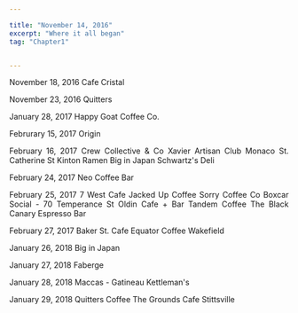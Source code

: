 ```yaml
---

title: "November 14, 2016"
excerpt: "Where it all began"
tag: "Chapter1"


---
```

<style>
body {
text-align: justify}
</style>



 

November 18, 2016
Cafe Cristal

November 23, 2016
Quitters

January 28, 2017
Happy Goat Coffee Co.


Februrary 15, 2017
Origin

February 16, 2017
Crew Collective & Co
Xavier Artisan
Club Monaco St. Catherine St
Kinton Ramen
Big in Japan
Schwartz's Deli

February 24, 2017
Neo Coffee Bar


February 25, 2017
7 West Cafe
Jacked Up Coffee
Sorry Coffee Co
Boxcar Social - 70 Temperance St
Oldin Cafe + Bar
Tandem Coffee
The Black Canary Espresso Bar

February 27, 2017
Baker St. Cafe
Equator Coffee
Wakefield


January 26, 2018
Big in Japan

January 27, 2018 
Faberge


January 28, 2018
Maccas - Gatineau
Kettleman's

January 29, 2018
Quitters Coffee
The Grounds Cafe Stittsville






